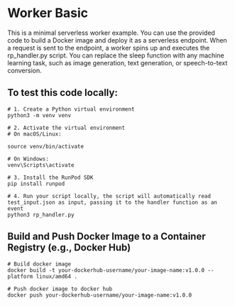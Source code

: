 # Worker Basic

This is a minimal serverless worker example. You can use the provided code to build a Docker image and deploy it as a serverless endpoint. When a request is sent to the endpoint, a worker spins up and executes the rp_handler.py script. You can replace the sleep function with any machine learning task, such as image generation, text generation, or speech-to-text conversion.

## To test this code locally:

```
# 1. Create a Python virtual environment
python3 -m venv venv

# 2. Activate the virtual environment
# On macOS/Linux:

source venv/bin/activate

# On Windows:
venv\Scripts\activate

# 3. Install the RunPod SDK
pip install runpod

# 4. Run your script locally, the script will automatically read test_input.json as input, passing it to the handler function as an event
python3 rp_handler.py

```

## Build and Push Docker Image to a Container Registry (e.g., Docker Hub)

```
# Build docker image
docker build -t your-dockerhub-username/your-image-name:v1.0.0 --platform linux/amd64 .

# Push docker image to docker hub
docker push your-dockerhub-username/your-image-name:v1.0.0
```

